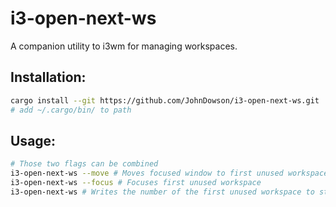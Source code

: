 # i3-open-next-ws
A companion utility to i3wm for managing workspaces.
## Installation:
```sh
cargo install --git https://github.com/JohnDowson/i3-open-next-ws.git
# add ~/.cargo/bin/ to path
```

## Usage:
```sh
# Those two flags can be combined
i3-open-next-ws --move # Moves focused window to first unused workspace
i3-open-next-ws --focus # Focuses first unused workspace
i3-open-next-ws # Writes the number of the first unused workspace to stdout
```
